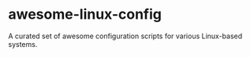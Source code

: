 # awesome-linux-config
A curated set of awesome configuration scripts for various Linux-based systems.

